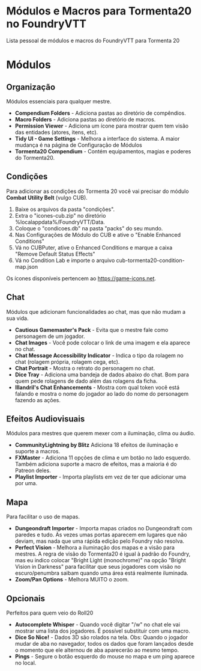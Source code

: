 # Módulos e Macros para Tormenta20 no FoundryVTT
Lista pessoal de módulos e macros do FoundryVTT para Tormenta 20

# Módulos
## Organização
Módulos essenciais para qualquer mestre.

- **Compendium Folders** - Adiciona pastas ao diretório de compêndios.
- **Macro Folders** - Adiciona pastas ao diretório de macros.
- **Permission Viewer** - Adiciona um ícone para mostrar quem tem visão das entidades (atores, itens, etc).
- **Tidy UI - Game Settings** - Melhora a interface do sistema. A maior mudança é na página de Configuração de Módulos
- **Tormenta20 Compendium** - Contém equipamentos, magias e poderes do Tormenta20.

## Condições
Para adicionar as condições do Tormenta 20 você vai precisar do módulo **Combat Utility Belt** (vulgo CUB).
1) Baixe os arquivos da pasta "condições".
2) Extra o "icones-cub.zip" no diretório %localappdata%/FoundryVTT/Data.
3) Coloque o "condicoes.db" na pasta "packs" do seu mundo.
4) Nas Configurações de Módulo do CUB e ative o "Enable Enhanced Conditions"
5) Vá no CUBPuter, ative o Enhanced Conditions e marque a caixa "Remove Default Status Effects"
6) Vá no Condition Lab e importe o arquivo cub-tormenta20-condition-map.json

Os ícones disponíveis pertencem ao https://game-icons.net.

##  Chat
Módulos que adicionam funcionalidades ao chat, mas que não mudam a sua vida.

- **Cautious Gamemaster's Pack** - Evita que o mestre fale como personagem de um jogador.
- **Chat Images** - Você pode colocar o link de uma imagem e ela aparece no chat.
- **Chat Message Accessibility Indicator** - Indica o tipo da rolagem no chat (rolagem própria, rolagem cega, etc).
- **Chat Portrait** - Mostra o retrato do personagem no chat.
- **Dice Tray** - Adiciona uma bandeja de dados abaixo do chat. Bom para quem pede rolagens de dado além das rolagens da ficha.
- **Illandril's Chat Enhancements** - Mostra com qual token você está falando e mostra o nome do jogador ao lado do nome do personagem fazendo as ações.

## Efeitos Audiovisuais
Módulos para mestres que querem mexer com a iluminação, clima ou áudio.

- **CommunityLightning by Blitz** Adiciona 18 efeitos de iluminação e suporte a macros.
- **FXMaster** - Adiciona 11 opções de clima e um botão no lado esquerdo. Também adiciona suporte a macro de efeitos, mas a maioria é do Patreon deles.
- **Playlist Importer** - Importa playlists em vez de ter que adicionar uma por uma.

## Mapa
Para facilitar o uso de mapas.

- **Dungeondraft Importer** - Importa mapas criados no Dungeondraft com paredes e tudo. Às vezes umas portas aparecem em lugares que não deviam, mas nada que uma rápida edição pelo Foundry não resolva.
- **Perfect Vision** - Melhora a iluminação dos mapas e a visão para mestres. A regra de visão do Tormenta20 é igual à padrão do Foundry, mas eu indico colocar "Bright Light (monochrome)" na opção "Bright Vision in Darkness" para facilitar que seus jogadores com visão no escuro/penumbra saibam quando uma área está realmente iluminada.
- **Zoom/Pan Options** - Melhora MUITO o zoom.

## Opcionais
Perfeitos para quem veio do Roll20

- **Autocomplete Whisper** - Quando você digitar "/w" no chat ele vai mostrar uma lista dos jogadores. É possível substituir com uma macro.
- **Dice So Nice!** - Dados 3D são rolados na tela. Obs: Quando o jogador mudar de aba no navegador, todos os dados que foram lançados desde o momento que ele alternou de aba aparecerão ao mesmo tempo.
- **Pings** - Segure o botão esquerdo do mouse no mapa e um ping aparece no local.
